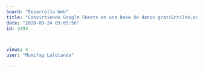 ```yaml
---
board: "Desarrollo Web"
title: "Convirtiendo Google Sheets en una base de datos grati&ntilde;onga(?)"
date: "2020-09-24 03:05:56"
id: 3494



views: 4
user: "Mumifag Lalolanda"

---
```


